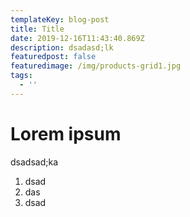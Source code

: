```yaml
---
templateKey: blog-post
title: Title
date: 2019-12-16T11:43:40.869Z
description: dsadasd;lk
featuredpost: false
featuredimage: /img/products-grid1.jpg
tags:
  - ''
---
```

# Lorem ipsum

dsadsad;ka

1. dsad
2. das
3. dsad
